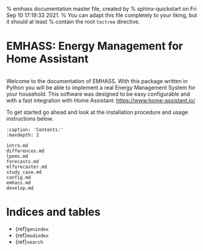 % emhass documentation master file, created by
% sphinx-quickstart on Fri Sep 10 17:19:33 2021.
% You can adapt this file completely to your liking, but it should at least
% contain the root `toctree` directive.

# EMHASS: Energy Management for Home Assistant

```{image} images/emhass_logo.png
```

Welcome to the documentation of EMHASS. With this package written in Python you will be able to implement a real Energy Management System for your household. This software was designed to be easy configurable and with a fast integration with Home Assistant: <https://www.home-assistant.io/>

To get started go ahead and look at the installation procedure and usage instructions below.

```{toctree}
:caption: 'Contents:'
:maxdepth: 2

intro.md
differences.md
lpems.md
forecasts.md
mlforecaster.md
study_case.md
config.md
emhass.md
develop.md
```

# Indices and tables

- {ref}`genindex`
- {ref}`modindex`
- {ref}`search`


